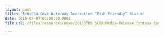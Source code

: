 ```yaml
---
layout: post
title: 'Sentosa Cove Waterway Accredited “Fish Friendly” Status'
date: 2016-07-07T00:00:00.000Z
file_url: /files/resources/news/20160706_SCRM_Media-Release_Sentosa_Cove_Waterway_Accredited_Fish_Friendly_Status.pdf

---
```

